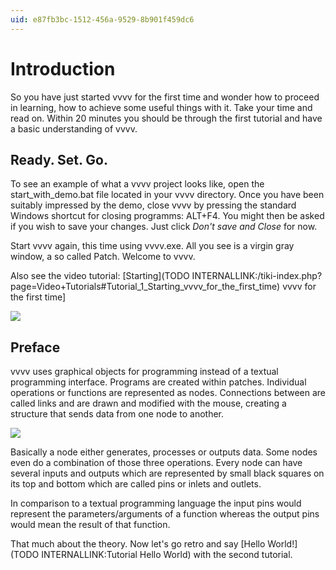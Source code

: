```yaml
---
uid: e87fb3bc-1512-456a-9529-8b901f459dc6
---
```


# Introduction
So you have just started vvvv for the first time and wonder how to proceed in learning, how to achieve some useful things with it. Take your time and read on. Within 20 minutes you should be through the first tutorial and have a basic understanding of vvvv.   

## Ready. Set. Go.
To see an example of what a vvvv project looks like, open the start_with_demo.bat file located in your vvvv directory. Once you have been suitably impressed by the demo, close vvvv by pressing the standard Windows shortcut for closing programms: ALT+F4. You might then be asked if you wish to save your changes. Just click *Don't save and Close* for now.  

Start vvvv again, this time using vvvv.exe. All you see is a virgin gray window, a so called Patch. Welcome to vvvv.  

Also see the video tutorial: [Starting](TODO INTERNALLINK:/tiki-index.php?page=Video+Tutorials#Tutorial_1_Starting_vvvv_for_the_first_time) vvvv for the first time]  

![](~/img/virgin_1.png "")  

## Preface
vvvv uses graphical objects for programming instead of a textual programming interface. Programs are created within patches. Individual operations or functions are represented as nodes. Connections between are called links and are drawn and modified with the mouse, creating a structure that sends data from one node to another.  

![](~/img/node.png "")  

Basically a node either generates, processes or outputs data. Some nodes even do a combination of those three operations. Every node can have several inputs and outputs which are represented by small black squares on its top and bottom which are called pins or inlets and outlets.  

In comparison to a textual programming language the input pins would represent the parameters/arguments of a function whereas the output pins would mean the result of that function.  

That much about the theory. Now let's go retro and say [Hello World!](TODO INTERNALLINK:Tutorial Hello World) with the second tutorial.